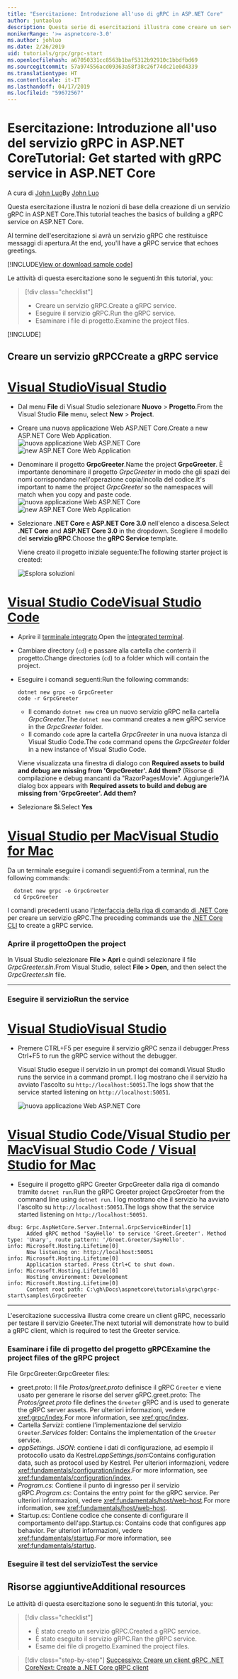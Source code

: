 ```yaml
---
title: "Esercitazione: Introduzione all'uso di gRPC in ASP.NET Core"
author: juntaoluo
description: Questa serie di esercitazioni illustra come creare un servizio gRPC in ASP.NET Core. Informazioni su come creare un progetto di servizio gRPC, modificare un file con estensione proto e aggiungere una chiamata con flusso bidirezionale.
monikerRange: '>= aspnetcore-3.0'
ms.author: johluo
ms.date: 2/26/2019
uid: tutorials/grpc/grpc-start
ms.openlocfilehash: a67050331cc8563b1baf5312b92910c1bbdfbd69
ms.sourcegitcommit: 57a974556acd09363a58f38c26f74dc21e0d4339
ms.translationtype: HT
ms.contentlocale: it-IT
ms.lasthandoff: 04/17/2019
ms.locfileid: "59672567"
---
```

# <a name="tutorial-get-started-with-grpc-service-in-aspnet-core"></a><span data-ttu-id="09178-104">Esercitazione: Introduzione all'uso del servizio gRPC in ASP.NET Core</span><span class="sxs-lookup"><span data-stu-id="09178-104">Tutorial: Get started with gRPC service in ASP.NET Core</span></span>

<span data-ttu-id="09178-105">A cura di [John Luo](https://github.com/juntaoluo)</span><span class="sxs-lookup"><span data-stu-id="09178-105">By [John Luo](https://github.com/juntaoluo)</span></span>

<span data-ttu-id="09178-106">Questa esercitazione illustra le nozioni di base della creazione di un servizio gRPC in ASP.NET Core.</span><span class="sxs-lookup"><span data-stu-id="09178-106">This tutorial teaches the basics of building a gRPC service on ASP.NET Core.</span></span>

<span data-ttu-id="09178-107">Al termine dell'esercitazione si avrà un servizio gRPC che restituisce messaggi di apertura.</span><span class="sxs-lookup"><span data-stu-id="09178-107">At the end, you'll have a gRPC service that echoes greetings.</span></span>

[!INCLUDE[View or download sample code](~/includes/grpc/download.md)]

<span data-ttu-id="09178-108">Le attività di questa esercitazione sono le seguenti:</span><span class="sxs-lookup"><span data-stu-id="09178-108">In this tutorial, you:</span></span>

> [!div class="checklist"]
> * <span data-ttu-id="09178-109">Creare un servizio gRPC.</span><span class="sxs-lookup"><span data-stu-id="09178-109">Create a gRPC service.</span></span>
> * <span data-ttu-id="09178-110">Eseguire il servizio gRPC.</span><span class="sxs-lookup"><span data-stu-id="09178-110">Run the gRPC service.</span></span>
> * <span data-ttu-id="09178-111">Esaminare i file di progetto.</span><span class="sxs-lookup"><span data-stu-id="09178-111">Examine the project files.</span></span>

[!INCLUDE[](~/includes/net-core-prereqs-all-3.0.md)]

## <a name="create-a-grpc-service"></a><span data-ttu-id="09178-112">Creare un servizio gRPC</span><span class="sxs-lookup"><span data-stu-id="09178-112">Create a gRPC service</span></span>

# <a name="visual-studiotabvisual-studio"></a>[<span data-ttu-id="09178-113">Visual Studio</span><span class="sxs-lookup"><span data-stu-id="09178-113">Visual Studio</span></span>](#tab/visual-studio)

* <span data-ttu-id="09178-114">Dal menu **File** di Visual Studio selezionare **Nuovo** > **Progetto**.</span><span class="sxs-lookup"><span data-stu-id="09178-114">From the Visual Studio **File** menu, select **New** > **Project**.</span></span>
* <span data-ttu-id="09178-115">Creare una nuova applicazione Web ASP.NET Core.</span><span class="sxs-lookup"><span data-stu-id="09178-115">Create a new ASP.NET Core Web Application.</span></span>
  <span data-ttu-id="09178-116">![nuova applicazione Web ASP.NET Core](grpc-start/_static/np_3_0.1.png)</span><span class="sxs-lookup"><span data-stu-id="09178-116">![new ASP.NET Core Web Application](grpc-start/_static/np_3_0.1.png)</span></span>
* <span data-ttu-id="09178-117">Denominare il progetto **GrpcGreeter**.</span><span class="sxs-lookup"><span data-stu-id="09178-117">Name the project **GrpcGreeter**.</span></span> <span data-ttu-id="09178-118">È importante denominare il progetto *GrpcGreeter* in modo che gli spazi dei nomi corrispondano nell'operazione copia/incolla del codice.</span><span class="sxs-lookup"><span data-stu-id="09178-118">It's important to name the project *GrpcGreeter* so the namespaces will match when you copy and paste code.</span></span>
  <span data-ttu-id="09178-119">![nuova applicazione Web ASP.NET Core](grpc-start/_static/np_3_0.2.png)</span><span class="sxs-lookup"><span data-stu-id="09178-119">![new ASP.NET Core Web Application](grpc-start/_static/np_3_0.2.png)</span></span>
* <span data-ttu-id="09178-120">Selezionare **.NET Core** e **ASP.NET Core 3.0** nell'elenco a discesa.</span><span class="sxs-lookup"><span data-stu-id="09178-120">Select **.NET Core** and **ASP.NET Core 3.0** in the dropdown.</span></span> <span data-ttu-id="09178-121">Scegliere il modello del **servizio gRPC**.</span><span class="sxs-lookup"><span data-stu-id="09178-121">Choose the **gRPC Service** template.</span></span>

  <span data-ttu-id="09178-122">Viene creato il progetto iniziale seguente:</span><span class="sxs-lookup"><span data-stu-id="09178-122">The following starter project is created:</span></span>

  ![Esplora soluzioni](grpc-start/_static/se3.0.png)

# <a name="visual-studio-codetabvisual-studio-code"></a>[<span data-ttu-id="09178-124">Visual Studio Code</span><span class="sxs-lookup"><span data-stu-id="09178-124">Visual Studio Code</span></span>](#tab/visual-studio-code)

* <span data-ttu-id="09178-125">Aprire il [terminale integrato](https://code.visualstudio.com/docs/editor/integrated-terminal).</span><span class="sxs-lookup"><span data-stu-id="09178-125">Open the [integrated terminal](https://code.visualstudio.com/docs/editor/integrated-terminal).</span></span>
* <span data-ttu-id="09178-126">Cambiare directory (`cd`) e passare alla cartella che conterrà il progetto.</span><span class="sxs-lookup"><span data-stu-id="09178-126">Change directories (`cd`) to a folder which will contain the project.</span></span>
* <span data-ttu-id="09178-127">Eseguire i comandi seguenti:</span><span class="sxs-lookup"><span data-stu-id="09178-127">Run the following commands:</span></span>

  ```console
  dotnet new grpc -o GrpcGreeter
  code -r GrpcGreeter
  ```

  * <span data-ttu-id="09178-128">Il comando `dotnet new` crea un nuovo servizio gRPC nella cartella *GrpcGreeter*.</span><span class="sxs-lookup"><span data-stu-id="09178-128">The `dotnet new` command creates a new gRPC service in the *GrpcGreeter* folder.</span></span>
  * <span data-ttu-id="09178-129">Il comando `code` apre la cartella *GrpcGreeter* in una nuova istanza di Visual Studio Code.</span><span class="sxs-lookup"><span data-stu-id="09178-129">The `code` command opens the *GrpcGreeter* folder in a new instance of Visual Studio Code.</span></span>

  <span data-ttu-id="09178-130">Viene visualizzata una finestra di dialogo con **Required assets to build and debug are missing from 'GrpcGreeter'. Add them?** (Risorse di compilazione e debug mancanti da "RazorPagesMovie". Aggiungerle?)</span><span class="sxs-lookup"><span data-stu-id="09178-130">A dialog box appears with **Required assets to build and debug are missing from 'GrpcGreeter'. Add them?**</span></span>
* <span data-ttu-id="09178-131">Selezionare **Sì**.</span><span class="sxs-lookup"><span data-stu-id="09178-131">Select **Yes**</span></span>

# <a name="visual-studio-for-mactabvisual-studio-mac"></a>[<span data-ttu-id="09178-132">Visual Studio per Mac</span><span class="sxs-lookup"><span data-stu-id="09178-132">Visual Studio for Mac</span></span>](#tab/visual-studio-mac)

<span data-ttu-id="09178-133">Da un terminale eseguire i comandi seguenti:</span><span class="sxs-lookup"><span data-stu-id="09178-133">From a terminal, run the following commands:</span></span>

```console
  dotnet new grpc -o GrpcGreeter
  cd GrpcGreeter
```

<span data-ttu-id="09178-134">I comandi precedenti usano l'[interfaccia della riga di comando di .NET Core](/dotnet/core/tools/dotnet) per creare un servizio gRPC.</span><span class="sxs-lookup"><span data-stu-id="09178-134">The preceding commands use the [.NET Core CLI](/dotnet/core/tools/dotnet) to create a gRPC service.</span></span>

### <a name="open-the-project"></a><span data-ttu-id="09178-135">Aprire il progetto</span><span class="sxs-lookup"><span data-stu-id="09178-135">Open the project</span></span>

<span data-ttu-id="09178-136">In Visual Studio selezionare **File > Apri** e quindi selezionare il file *GrpcGreeter.sln*.</span><span class="sxs-lookup"><span data-stu-id="09178-136">From Visual Studio, select **File > Open**, and then select the *GrpcGreeter.sln* file.</span></span>

<!-- End of VS tabs -->

---

### <a name="run-the-service"></a><span data-ttu-id="09178-137">Eseguire il servizio</span><span class="sxs-lookup"><span data-stu-id="09178-137">Run the service</span></span>

# <a name="visual-studiotabvisual-studio"></a>[<span data-ttu-id="09178-138">Visual Studio</span><span class="sxs-lookup"><span data-stu-id="09178-138">Visual Studio</span></span>](#tab/visual-studio)

* <span data-ttu-id="09178-139">Premere CTRL+F5 per eseguire il servizio gRPC senza il debugger.</span><span class="sxs-lookup"><span data-stu-id="09178-139">Press Ctrl+F5 to run the gRPC service without the debugger.</span></span>

  <span data-ttu-id="09178-140">Visual Studio esegue il servizio in un prompt dei comandi.</span><span class="sxs-lookup"><span data-stu-id="09178-140">Visual Studio runs the service in a command prompt.</span></span> <span data-ttu-id="09178-141">I log mostrano che il servizio ha avviato l'ascolto su `http://localhost:50051`.</span><span class="sxs-lookup"><span data-stu-id="09178-141">The logs show that the service started listening on `http://localhost:50051`.</span></span>

  ![nuova applicazione Web ASP.NET Core](grpc-start/_static/server_start.png)

# <a name="visual-studio-code--visual-studio-for-mactabvisual-studio-codevisual-studio-mac"></a>[<span data-ttu-id="09178-143">Visual Studio Code/Visual Studio per Mac</span><span class="sxs-lookup"><span data-stu-id="09178-143">Visual Studio Code / Visual Studio for Mac</span></span>](#tab/visual-studio-code+visual-studio-mac)

* <span data-ttu-id="09178-144">Eseguire il progetto gRPC Greeter GrpcGreeter dalla riga di comando tramite `dotnet run`.</span><span class="sxs-lookup"><span data-stu-id="09178-144">Run the gRPC Greeter project GrpcGreeter from the command line using `dotnet run`.</span></span> <span data-ttu-id="09178-145">I log mostrano che il servizio ha avviato l'ascolto su `http://localhost:50051`.</span><span class="sxs-lookup"><span data-stu-id="09178-145">The logs show that the service started listening on `http://localhost:50051`.</span></span>

```console
dbug: Grpc.AspNetCore.Server.Internal.GrpcServiceBinder[1]
      Added gRPC method 'SayHello' to service 'Greet.Greeter'. Method type: 'Unary', route pattern: '/Greet.Greeter/SayHello'.
info: Microsoft.Hosting.Lifetime[0]
      Now listening on: http://localhost:50051
info: Microsoft.Hosting.Lifetime[0]
      Application started. Press Ctrl+C to shut down.
info: Microsoft.Hosting.Lifetime[0]
      Hosting environment: Development
info: Microsoft.Hosting.Lifetime[0]
      Content root path: C:\gh\Docs\aspnetcore\tutorials\grpc\grpc-start\samples\GrpcGreeter
```

<!-- End of combined VS/Mac tabs -->

---

<span data-ttu-id="09178-146">L'esercitazione successiva illustra come creare un client gRPC, necessario per testare il servizio Greeter.</span><span class="sxs-lookup"><span data-stu-id="09178-146">The next tutorial will demonstrate how to build a gRPC client, which is required to test the Greeter service.</span></span>

### <a name="examine-the-project-files-of-the-grpc-project"></a><span data-ttu-id="09178-147">Esaminare i file di progetto del progetto gRPC</span><span class="sxs-lookup"><span data-stu-id="09178-147">Examine the project files of the gRPC project</span></span>

<span data-ttu-id="09178-148">File GrpcGreeter:</span><span class="sxs-lookup"><span data-stu-id="09178-148">GrpcGreeter files:</span></span>

* <span data-ttu-id="09178-149">greet.proto: Il file *Protos/greet.proto* definisce il gRPC `Greeter` e viene usato per generare le risorse del server gRPC.</span><span class="sxs-lookup"><span data-stu-id="09178-149">greet.proto: The *Protos/greet.proto* file defines the `Greeter` gRPC and is used to generate the gRPC server assets.</span></span> <span data-ttu-id="09178-150">Per ulteriori informazioni, vedere <xref:grpc/index>.</span><span class="sxs-lookup"><span data-stu-id="09178-150">For more information, see <xref:grpc/index>.</span></span>
* <span data-ttu-id="09178-151">Cartella *Servizi*: contiene l'implementazione del servizio `Greeter`.</span><span class="sxs-lookup"><span data-stu-id="09178-151">*Services* folder: Contains the implementation of the `Greeter` service.</span></span>
* <span data-ttu-id="09178-152">*appSettings. JSON*: contiene i dati di configurazione, ad esempio il protocollo usato da Kestrel.</span><span class="sxs-lookup"><span data-stu-id="09178-152">*appSettings.json*:Contains configuration data, such as protocol used by Kestrel.</span></span> <span data-ttu-id="09178-153">Per ulteriori informazioni, vedere <xref:fundamentals/configuration/index>.</span><span class="sxs-lookup"><span data-stu-id="09178-153">For more information, see <xref:fundamentals/configuration/index>.</span></span>
* <span data-ttu-id="09178-154">*Program.cs*: Contiene il punto di ingresso per il servizio gRPC.</span><span class="sxs-lookup"><span data-stu-id="09178-154">*Program.cs*: Contains the entry point for the gRPC service.</span></span> <span data-ttu-id="09178-155">Per ulteriori informazioni, vedere <xref:fundamentals/host/web-host>.</span><span class="sxs-lookup"><span data-stu-id="09178-155">For more information, see <xref:fundamentals/host/web-host>.</span></span>
* <span data-ttu-id="09178-156">Startup.cs: Contiene codice che consente di configurare il comportamento dell'app.</span><span class="sxs-lookup"><span data-stu-id="09178-156">Startup.cs: Contains code that configures app behavior.</span></span> <span data-ttu-id="09178-157">Per ulteriori informazioni, vedere <xref:fundamentals/startup>.</span><span class="sxs-lookup"><span data-stu-id="09178-157">For more information, see <xref:fundamentals/startup>.</span></span>

### <a name="test-the-service"></a><span data-ttu-id="09178-158">Eseguire il test del servizio</span><span class="sxs-lookup"><span data-stu-id="09178-158">Test the service</span></span>

## <a name="additional-resources"></a><span data-ttu-id="09178-159">Risorse aggiuntive</span><span class="sxs-lookup"><span data-stu-id="09178-159">Additional resources</span></span>

<span data-ttu-id="09178-160">Le attività di questa esercitazione sono le seguenti:</span><span class="sxs-lookup"><span data-stu-id="09178-160">In this tutorial, you:</span></span>

> [!div class="checklist"]
> * <span data-ttu-id="09178-161">È stato creato un servizio gRPC.</span><span class="sxs-lookup"><span data-stu-id="09178-161">Created a gRPC service.</span></span>
> * <span data-ttu-id="09178-162">È stato eseguito il servizio gRPC.</span><span class="sxs-lookup"><span data-stu-id="09178-162">Ran the gRPC service.</span></span>
> * <span data-ttu-id="09178-163">Esame dei file di progetto.</span><span class="sxs-lookup"><span data-stu-id="09178-163">Examined the project files.</span></span>

> [!div class="step-by-step"]
> [<span data-ttu-id="09178-164">Successivo: Creare un client gRPC .NET Core</span><span class="sxs-lookup"><span data-stu-id="09178-164">Next: Create a .NET Core gRPC client</span></span>](xref:tutorials/grpc/grpc-client)